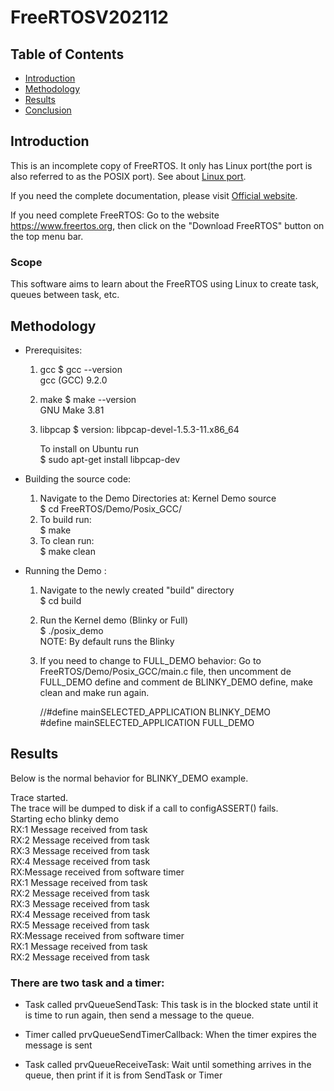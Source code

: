 ﻿# FreeRTOSV202112

## Table of Contents

- [Introduction](#Introduction)
- [Methodology](#Methodology)
- [Results](#Results)
- [Conclusion](#Conclusion)

## Introduction
This is an incomplete copy of FreeRTOS. It only has Linux port(the port is also referred to as the POSIX port). See about [Linux port](https://freertos.org/FreeRTOS-simulator-for-Linux.html).

If you need the complete documentation, please visit [Official website](https://www.freertos.org/).

If you need complete FreeRTOS: Go to the website https://www.freertos.org, then click on the "Download FreeRTOS" button on the top menu bar.

### Scope
This software aims to learn about the FreeRTOS using Linux to create task, queues between task, etc.


## Methodology
* Prerequisites:
   1. gcc
      $ gcc --version  
      gcc (GCC) 9.2.0

   2. make
      $ make --version  
      GNU Make 3.81

   3. libpcap
      $ version: libpcap-devel-1.5.3-11.x86_64

      To install on Ubuntu run  
      $ sudo apt-get install libpcap-dev

* Building the source code: 
   1. Navigate to the Demo Directories at: Kernel Demo source   
      $ cd FreeRTOS/Demo/Posix_GCC/
   2. To build run:  
      $ make
   3. To clean run:  
      $ make clean
      
* Running the Demo :
   1. Navigate to the newly created "build" directory  
      $ cd build 
   2. Run the Kernel demo (Blinky or Full)  
      $ ./posix_demo  
      NOTE: By default runs the Blinky 

   3. If you need to change to FULL_DEMO behavior: Go to FreeRTOS/Demo/Posix_GCC/main.c file, then uncomment de FULL_DEMO define and comment de BLINKY_DEMO define, make clean and make run again.

      //#define    mainSELECTED_APPLICATION     BLINKY_DEMO  
      #define    mainSELECTED_APPLICATION     FULL_DEMO


## Results
Below is the normal behavior for BLINKY_DEMO example.

Trace started.  
The trace will be dumped to disk if a call to configASSERT() fails.  
Starting echo blinky demo  
RX:1 Message received from task  
RX:2 Message received from task  
RX:3 Message received from task  
RX:4 Message received from task  
RX:Message received from software timer  
RX:1 Message received from task  
RX:2 Message received from task  
RX:3 Message received from task  
RX:4 Message received from task  
RX:5 Message received from task  
RX:Message received from software timer  
RX:1 Message received from task  
RX:2 Message received from task  


### There are two task and a timer:

- Task called prvQueueSendTask: This task is in the blocked state until it is time to run again, then send a message to the queue.

- Timer called prvQueueSendTimerCallback: When the timer expires the message is sent 

- Task called prvQueueReceiveTask: Wait until something arrives in the queue, then print if it is from SendTask or Timer
